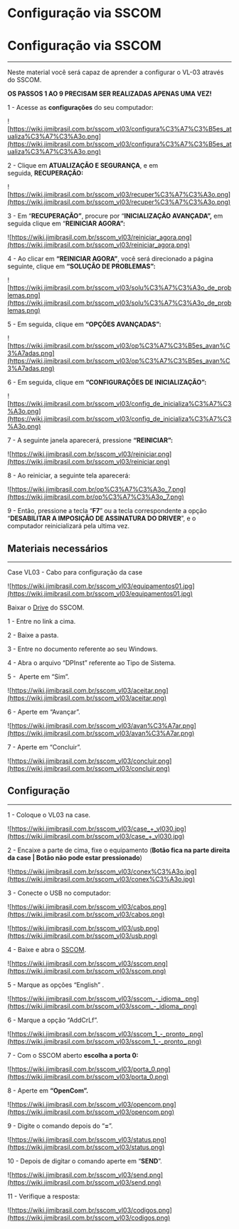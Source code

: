 # Configuração via SSCOM

# Configuração via SSCOM

---

Neste material você será capaz de aprender a configurar o VL-03 através do SSCOM.

**OS PASSOS 1 AO 9 PRECISAM SER REALIZADAS APENAS UMA VEZ!**

1 - Acesse as **configurações** do seu computador:

![https://wiki.jimibrasil.com.br/sscom_vl03/configura%C3%A7%C3%B5es_atualiza%C3%A7%C3%A3o.png](https://wiki.jimibrasil.com.br/sscom_vl03/configura%C3%A7%C3%B5es_atualiza%C3%A7%C3%A3o.png)

2 - Clique em **ATUALIZAÇÃO E SEGURANÇA**, e em seguida, **RECUPERAÇÃO:**

![https://wiki.jimibrasil.com.br/sscom_vl03/recuper%C3%A7%C3%A3o.png](https://wiki.jimibrasil.com.br/sscom_vl03/recuper%C3%A7%C3%A3o.png)

3 - Em “**RECUPERAÇÃO”**, procure por “**INICIALIZAÇÃO AVANÇADA”,** em seguida clique em “**REINICIAR AGORA”:**

![https://wiki.jimibrasil.com.br/sscom_vl03/reiniciar_agora.png](https://wiki.jimibrasil.com.br/sscom_vl03/reiniciar_agora.png)

4 - Ao clicar em **“REINICIAR AGORA”**, você será direcionado a página seguinte, clique em **“SOLUÇÃO DE PROBLEMAS”:**

![https://wiki.jimibrasil.com.br/sscom_vl03/solu%C3%A7%C3%A3o_de_problemas.png](https://wiki.jimibrasil.com.br/sscom_vl03/solu%C3%A7%C3%A3o_de_problemas.png)

5 - Em seguida, clique em **“OPÇÕES AVANÇADAS”:**

![https://wiki.jimibrasil.com.br/sscom_vl03/op%C3%A7%C3%B5es_avan%C3%A7adas.png](https://wiki.jimibrasil.com.br/sscom_vl03/op%C3%A7%C3%B5es_avan%C3%A7adas.png)

6 - Em seguida, clique em **“CONFIGURAÇÕES DE INICIALIZAÇÃO”:**

![https://wiki.jimibrasil.com.br/sscom_vl03/config_de_inicializa%C3%A7%C3%A3o.png](https://wiki.jimibrasil.com.br/sscom_vl03/config_de_inicializa%C3%A7%C3%A3o.png)

7 - A seguinte janela aparecerá, pressione **“REINICIAR”:**

![https://wiki.jimibrasil.com.br/sscom_vl03/reiniciar.png](https://wiki.jimibrasil.com.br/sscom_vl03/reiniciar.png)

8 - Ao reiniciar, a seguinte tela aparecerá:

![https://wiki.jimibrasil.com.br/op%C3%A7%C3%A3o_7.png](https://wiki.jimibrasil.com.br/op%C3%A7%C3%A3o_7.png)

9 - Então, pressione a tecla “**F7**” ou a tecla correspondente a opção “**DESABILITAR A IMPOSIÇÃO DE ASSINATURA DO DRIVER**”, e o computador reinicializará pela ultima vez.

## Materiais necessários

---

Case VL03 - Cabo para configuração da case

![https://wiki.jimibrasil.com.br/sscom_vl03/equipamentos01.jpg](https://wiki.jimibrasil.com.br/sscom_vl03/equipamentos01.jpg)

Baixar o [Drive](https://newtectelemetria-my.sharepoint.com/personal/lucimar_newtectelemetria_com_br/_layouts/15/onedrive.aspx?id=%2Fpersonal%2Flucimar%5Fnewtectelemetria%5Fcom%5Fbr%2FDocuments%2FJIMI%20BRASIL%2FENGENHARIA%20%2D%20JIMI%2FSuporte%20%2D%20Comercial%2FEquipamentos%2FVL03%2FConfigurador%2FDriver%20e%20Software%2FDrivers&ga=1) do SSCOM.

1 - Entre no link a cima.

2 - Baixe a pasta.

3 - Entre no documento referente ao seu Windows.

4 - Abra o arquivo “DPInst” referente ao Tipo de Sistema.

5 -  Aperte em “Sim”.

![https://wiki.jimibrasil.com.br/sscom_vl03/aceitar.png](https://wiki.jimibrasil.com.br/sscom_vl03/aceitar.png)

6 - Aperte em “Avançar”.

![https://wiki.jimibrasil.com.br/sscom_vl03/avan%C3%A7ar.png](https://wiki.jimibrasil.com.br/sscom_vl03/avan%C3%A7ar.png)

7 - Aperte em “Concluir”.

![https://wiki.jimibrasil.com.br/sscom_vl03/concluir.png](https://wiki.jimibrasil.com.br/sscom_vl03/concluir.png)

## Configuração

---

1 - Coloque o VL03 na case.

![https://wiki.jimibrasil.com.br/sscom_vl03/case_+_vl030.jpg](https://wiki.jimibrasil.com.br/sscom_vl03/case_+_vl030.jpg)

2 - Encaixe a parte de cima, fixe o equipamento (**Botão fica na parte direita da case | Botão não pode estar pressionado**)

![https://wiki.jimibrasil.com.br/sscom_vl03/conex%C3%A3o.jpg](https://wiki.jimibrasil.com.br/sscom_vl03/conex%C3%A3o.jpg)

3 - Conecte o USB no computador:

![https://wiki.jimibrasil.com.br/sscom_vl03/cabos.png](https://wiki.jimibrasil.com.br/sscom_vl03/cabos.png)

![https://wiki.jimibrasil.com.br/sscom_vl03/usb.png](https://wiki.jimibrasil.com.br/sscom_vl03/usb.png)

4 - Baixe e abra o [SSCOM](https://newtectelemetria-my.sharepoint.com/:f:/g/personal/lucimar_newtectelemetria_com_br/EiY5BKwVC6pIiPEoMPgC6ScBLV0GTsDbeZS6lqjDgT29LA?e=CHoizu).

![https://wiki.jimibrasil.com.br/sscom_vl03/sscom.png](https://wiki.jimibrasil.com.br/sscom_vl03/sscom.png)

5 - Marque as opções “English” .

![https://wiki.jimibrasil.com.br/sscom_vl03/sscom_-_idioma_.png](https://wiki.jimibrasil.com.br/sscom_vl03/sscom_-_idioma_.png)

6 - Marque a opção “AddCrLf”.

![https://wiki.jimibrasil.com.br/sscom_vl03/sscom_1_-_pronto_.png](https://wiki.jimibrasil.com.br/sscom_vl03/sscom_1_-_pronto_.png)

7 - Com o SSCOM aberto **escolha a porta 0:**

![https://wiki.jimibrasil.com.br/sscom_vl03/porta_0.png](https://wiki.jimibrasil.com.br/sscom_vl03/porta_0.png)

8 - Aperte em **“OpenCom”.**

![https://wiki.jimibrasil.com.br/sscom_vl03/opencom.png](https://wiki.jimibrasil.com.br/sscom_vl03/opencom.png)

9 - Digite o comando depois do “**=**”.

![https://wiki.jimibrasil.com.br/sscom_vl03/status.png](https://wiki.jimibrasil.com.br/sscom_vl03/status.png)

10 - Depois de digitar o comando aperte em “**SEND**”.

![https://wiki.jimibrasil.com.br/sscom_vl03/send.png](https://wiki.jimibrasil.com.br/sscom_vl03/send.png)

11 - Verifique a resposta:

![https://wiki.jimibrasil.com.br/sscom_vl03/codigos.png](https://wiki.jimibrasil.com.br/sscom_vl03/codigos.png)